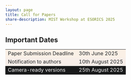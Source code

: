 ```yaml
---
layout: page
title: Call for Papers
share-description: MIST Workshop at ESORICS 2025
---
```


## Important Dates

<table>
  <tbody>
    <tr style="background-color:#FAF0E6; color:#242526">
      <td>Paper Submission Deadline</td>
      <td>30th June 2025</td>
    </tr>
    <tr style="background-color:#f7eee9; color:#242526">
      <td>Notification to authors</td>
      <td>10th August 2025</td>
    </tr>
    <tr style="background-color:#18191a; color:#F4F4F4">
      <td>Camera-ready versions</td>
      <td>25th August 2025</td>
    </tr>
  </tbody>
</table>
